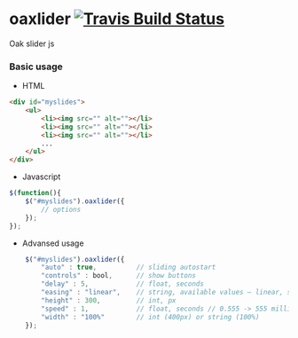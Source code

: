 # oaxlider [![Travis Build Status](https://travis-ci.org/alkeeper/oaxlider.svg?branch=master)](https://travis-ci.org/alkeeper/oaxlider)
Oak slider js

### Basic usage

- HTML
```html
<div id="myslides">
	<ul>
		<li><img src="" alt=""></li>
		<li><img src="" alt=""></li>
		<li><img src="" alt=""></li>
		...
	</ul>
</div>
```

- Javascript

```javascript
$(function(){
	$("#myslides").oaxlider({
		// options
	});
});
```

- Advansed usage

```javascript
	$("#myslides").oaxlider({
		"auto" : true,			// sliding autostart
		"controls" : bool,		// show buttons
		"delay" : 5, 			// float, seconds
		"easing" : "linear",	// string, available values — linear, swing
		"height" : 300,			// int, px
		"speed" : 1,			// float, seconds // 0.555 -> 555 milliseconds
		"width" : "100%"		// int (400px) or string (100%)
	});
```